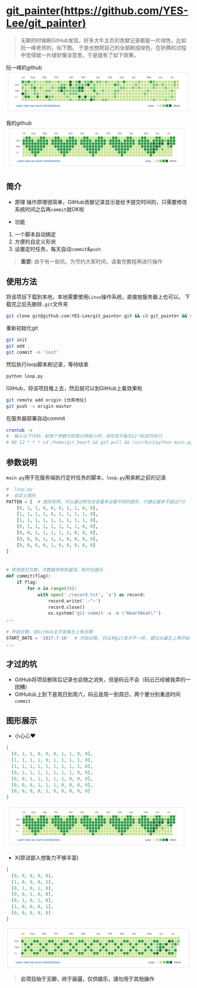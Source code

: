 # [git_painter(https://github.com/YES-Lee/git_painter)](https://github.com/YES-Lee/git_painter)

> 无聊的时候刷GitHub发现，好多大牛主页的贡献记录都是一片绿色，比如阮一峰老师的，如下图。
> 于是也想把自己的全部刷成绿色，在折腾的过程中觉得就一片绿好像没意思，于是就有了如下效果。

阮一峰的github
![阮一峰的github](./static/ruanyifeng.png "阮一峰的github")

我的github
![我的的github](./static/heart.png "我的github")

## 简介
* 原理
操作原理很简单，GitHub贡献记录显示是给予提交时间的，只需要修改系统时间之后再`commit`就OK啦

* 功能
1. 一个脚本自动搞定
2. 方便的自定义形状
3. 设置定时任务，每天自动`commit`&`push`

> **重要:** 由于有一些坑，为节约大家时间，请看完教程再进行操作

## 使用方法
将该项目下载到本地，本地需要使用`Linux`操作系统，直接放服务器上也可以。
下载完之后先删除`.git`文件夹
```bash
git clone git@github.com:YES-Lee/git_painter.git && cd git_painter && rm -rf .git // 可以直接下载zip在解压

```
重新初始化git
```bash
git init
git add .
git commit -m 'init'

```

然后执行loop脚本刷记录，等待结束
```bash
python loop.py

```

GitHub，将该项目推上去，然后就可以到GitHub上看效果啦
```bash
git remote add origin {仓库地址}
git push -u origin master

```

在服务器部署自动commit
```bash
crontab -e
#  输入以下代码，前两个参数分别是分钟和小时，该任务为每天12:00定时执行
# 00 12 * * * cd /home/git_heart && git pull && /usr/bin/python main.py

```

## 参数说明
`main.py`用于在服务端执行定时任务的脚本，`loop.py`用来刷之前的记录
```python
#  loop.py
#  自定义图形
PATTEN = [  # 图形矩阵，可以通过修改该变量来设置不同的图形，行建议最多不超过7行
    [0, 1, 1, 0, 0, 0, 1, 1, 0, 0],
    [1, 1, 1, 1, 0, 1, 1, 1, 1, 0],
    [1, 1, 1, 1, 1, 1, 1, 1, 1, 0],
    [0, 1, 1, 1, 1, 1, 1, 1, 0, 0],
    [0, 0, 1, 1, 1, 1, 1, 0, 0, 0],
    [0, 0, 0, 1, 1, 1, 0, 0, 0, 0],
    [0, 0, 0, 0, 1, 0, 0, 0, 0, 0]
]


# 修改提交次数，次数越多颜色越深，耗时也越长
def commit(flag):
    if flag:
        for n in range(39):
            with open('./record.txt', 'a') as record:
                record.write('.~^~')
                record.close()
                os.system('git commit -a -m \"HeartBeat\"')
...

# 开始日期，在GitHub主页查看左上角日期
START_DATE = '2017-7-16'  # 开始日期, 码云和git显示不一样, 建议从最左上角开始
...

```

## 才过的坑
* GitHub将项目删除后记录也会随之消失，但是码云不会（码云已经被我弄的一团糟）
* GitHub从上到下是周日到周六，码云是周一到周日，两个要分别重选时间`commit`

## 图形展示
* 小心心❤️
```json
[
  [0, 1, 1, 0, 0, 0, 1, 1, 0, 0],
  [1, 1, 1, 1, 0, 1, 1, 1, 1, 0],
  [1, 1, 1, 1, 1, 1, 1, 1, 1, 0],
  [0, 1, 1, 1, 1, 1, 1, 1, 0, 0],
  [0, 0, 1, 1, 1, 1, 1, 0, 0, 0],
  [0, 0, 0, 1, 1, 1, 0, 0, 0, 0],
  [0, 0, 0, 0, 1, 0, 0, 0, 0, 0]
]
```
![heart](./static/heart.png)

* X(原谅鄙人想象力不够丰富)
```json
[
  [0, 0, 0, 0, 0],
  [1, 0, 0, 0, 1],
  [0, 1, 0, 1, 0],
  [0, 0, 1, 0, 0],
  [0, 1, 0, 1, 0],
  [1, 0, 0, 0, 1],
  [0, 0, 0, 0, 0]
]
```
![heart](./static/x.png)

> **此项目始于无聊，终于装逼，仅供娱乐，请勿用于其他操作**